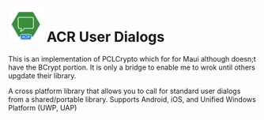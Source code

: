 # <img src="icon.png" width="71" height="71"/> ACR User Dialogs

This is an implementation of PCLCrypto which for for Maui although doesn;t have the BCrypt portion.  It is only a bridge to enable me to wrok until others upgdate their library.

A cross platform library that allows you to call for standard user dialogs from a shared/portable library.
Supports Android, iOS, and Unified Windows Platform (UWP, UAP)
